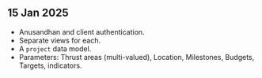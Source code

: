 ## 15 Jan 2025
- Anusandhan and client authentication.
- Separate views for each.
- A `project` data model.
- Parameters: Thrust areas (multi-valued), Location, Milestones, Budgets, Targets, indicators.